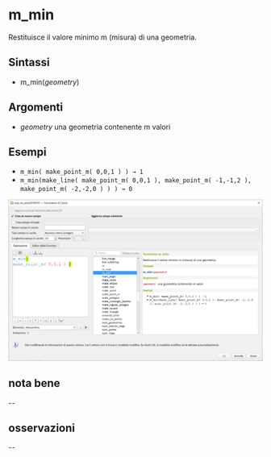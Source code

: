 # m_min

Restituisce il valore minimo m (misura) di una geometria.

## Sintassi

* m_min(_geometry_)

## Argomenti

* _geometry_ una geometria contenente m valori

## Esempi

* `m_min( make_point_m( 0,0,1 ) ) → 1`
* `m_min(make_line( make_point_m( 0,0,1 ), make_point_m( -1,-1,2 ), make_point_m( -2,-2,0 ) ) ) → 0`

![](/img/geometria/m_min/m_min1.png)

## nota bene

--

## osservazioni

--
